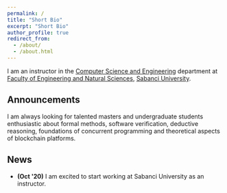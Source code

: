 ```yaml
---
permalink: /
title: "Short Bio"
excerpt: "Short Bio"
author_profile: true
redirect_from: 
  - /about/
  - /about.html
---
```


I am an instructor in the [Computer Science and Engineering](https://cs.sabanciuniv.edu/) department at [Faculty of Engineering and Natural Sciences](https://fens.sabanciuniv.edu/en/), [Sabanci University](https://www.sabanciuniv.edu/en/).

Announcements
-----
I am always looking for talented masters and undergraduate students enthusiastic about formal methods, software verification, deductive reasoning, foundations of concurrent programming and theoretical aspects of blockchain platforms.

News
-----
+ **(Oct '20)** I am excited to start working at Sabanci University as an instructor. 



